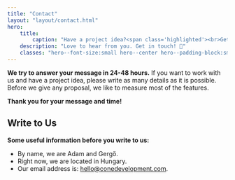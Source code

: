 ```yaml
---
title: "Contact"
layout: "layout/contact.html"
hero:
    title:
        caption: "Have a project idea?<span class='highlighted'><br>Get in touch with us!</span>"
    description: "Love to hear from you. Get in touch! 👋"
    classes: "hero--font-size:small hero--center hero--padding-block:small"
---
```


**We try to answer your message in 24-48 hours.** If you want to work with us and have a project idea, please write as many details as it is possible. Before we give any proposal, we like to measure most of the features.

**Thank you for your message and time!**

## Write to Us

**Some useful information before you write to us:**

- By name, we are Adam and Gergő.
- Right now, we are located in Hungary.
- Our email address is: [hello@conedevelopment.com](mailto:hello@conedevelopment.com).
